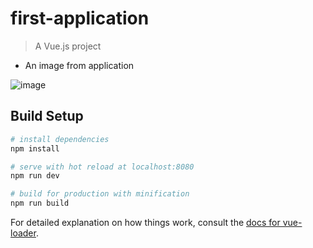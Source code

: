 # first-application

> A Vue.js project

- An image from application

 ![image](https://user-images.githubusercontent.com/65118839/148100763-34749be7-19b2-44dc-87b7-9a735be90ea1.png)

## Build Setup

``` bash
# install dependencies
npm install

# serve with hot reload at localhost:8080
npm run dev

# build for production with minification
npm run build
```

For detailed explanation on how things work, consult the [docs for vue-loader](http://vuejs.github.io/vue-loader).
